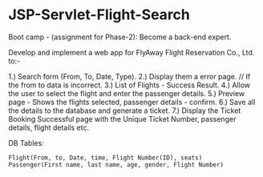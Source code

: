 # JSP-Servlet-Flight-Search
Boot camp - (assignment for Phase-2): Become a back-end expert.

Develop and implement a web app for FlyAway Flight Reservation Co., Ltd. to:-

1.) Search form (From, To, Date, Type).
2.) Display them a error page. // If the from to data is incorrect.
3.) List of Flights - Success Result.
4.) Allow the user to select the flight and enter the passenger details.
5.) Preview page - Shows the flights selected, passenger details - confirm.
6.) Save all the details to the database and generate a ticket.
7.) Display the Ticket Booking Successful page with the Unique Ticket Number, passenger details, flight details etc.

DB Tables: 

	Flight(From, to, Date, time, Flight Number(ID), seats)
	Passenger(First name, last name, age, gender, Flight Number)
